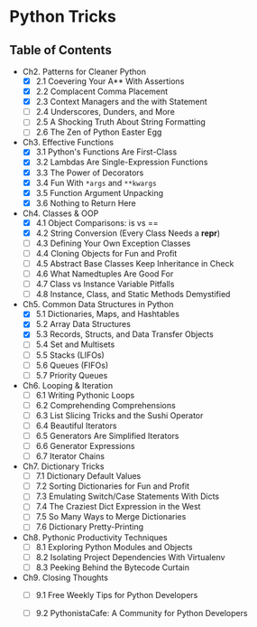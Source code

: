 # Python Tricks

## Table of Contents

- Ch2. Patterns for Cleaner Python
    - [x] 2.1 Coevering Your A** With Assertions
    - [x] 2.2 Complacent Comma Placement
    - [x] 2.3 Context Managers and the with Statement
    - [ ] 2.4 Underscores, Dunders, and More
    - [ ] 2.5 A Shocking Truth About String Formatting
    - [ ] 2.6 The Zen of Python Easter Egg
- Ch3. Effective Functions
    - [x] 3.1 Python's Functions Are First-Class
    - [x] 3.2 Lambdas Are Single-Expression Functions
    - [x] 3.3 The Power of Decorators
    - [x] 3.4 Fun With `*args` and `**kwargs`
    - [x] 3.5 Function Argument Unpacking
    - [x] 3.6 Nothing to Return Here
- Ch4. Classes & OOP
    - [x] 4.1 Object Comparisons: is vs ==
    - [x] 4.2 String Conversion (Every Class Needs a __repr__)
    - [ ] 4.3 Defining Your Own Exception Classes
    - [ ] 4.4 Cloning Objects for Fun and Profit
    - [ ] 4.5 Abstract Base Classes Keep Inheritance in Check
    - [ ] 4.6 What Namedtuples Are Good For
    - [ ] 4.7 Class vs Instance Variable Pitfalls
    - [ ] 4.8 Instance, Class, and Static Methods Demystified
- Ch5. Common Data Structures in Python
    - [x] 5.1 Dictionaries, Maps, and Hashtables
    - [x] 5.2 Array Data Structures
    - [x] 5.3 Records, Structs, and Data Transfer Objects
    - [ ] 5.4 Set and Multisets
    - [ ] 5.5 Stacks (LIFOs)
    - [ ] 5.6 Queues (FIFOs)
    - [ ] 5.7 Priority Queues
- Ch6. Looping & Iteration
    - [ ] 6.1 Writing Pythonic Loops
    - [ ] 6.2 Comprehending Comprehensions
    - [ ] 6.3 List Slicing Tricks and the Sushi Operator
    - [ ] 6.4 Beautiful Iterators
    - [ ] 6.5 Generators Are Simplified Iterators
    - [ ] 6.6 Generator Expressions
    - [ ] 6.7 Iterator Chains
- Ch7. Dictionary Tricks
    - [ ] 7.1 Dictionary Default Values
    - [ ] 7.2 Sorting Dictionaries for Fun and Profit
    - [ ] 7.3 Emulating Switch/Case Statements With Dicts
    - [ ] 7.4 The Craziest Dict Expression in the West
    - [ ] 7.5 So Many Ways to Merge Dictionaries
    - [ ] 7.6 Dictionary Pretty-Printing
- Ch8. Pythonic Productivity Techniques
    - [ ] 8.1 Exploring Python Modules and Objects
    - [ ] 8.2 Isolating Project Dependencies With Virtualenv
    - [ ] 8.3 Peeking Behind the Bytecode Curtain
- Ch9. Closing Thoughts
    - [ ] 9.1 Free Weekly Tips for Python Developers
    - [ ] 9.2 PythonistaCafe: A Community for Python Developers

